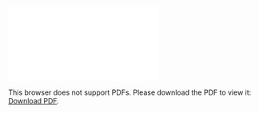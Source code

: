<object data="christ-in-song/CIS1908pdfs/049.pdf" type="application/pdf" width="100%" height="1024px">
    <embed src="christ-in-song/CIS1908pdfs/049.pdf">
        <p>This browser does not support PDFs. Please download the PDF to view it: <a href="christ-in-song/CIS1908pdfs/049.pdf">Download PDF</a>.</p>
    </embed>
</object>
